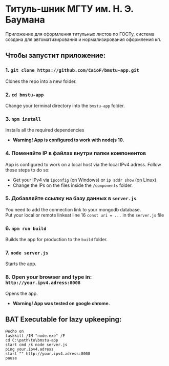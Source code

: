 # Титуль-шник МГТУ им. Н. Э. Баумана

Приложение для оформления титульных листов по ГОСТу, система создана для автоматизирования и нормализирования оформления кп.<br>

## Чтобы запустит приложение:

### 1. `git clone https://github.com/CaioF/bmstu-app.git`<br>
Clones the repo into a new folder.

### 2. `cd bmstu-app`
Change your terminal directory into the `bmstu-app` folder.<br>

### 3. `npm install`
Installs all the required dependencies
* **Warning! App is configured to work with nodejs 10.**<br>

### 4. Поменяйте IP в файлах внутри папки компонентов
App is configured to work on a local host via the local IPv4 adress. Follow these steps to do so: 
* Get your IPv4 via `ipconfig` (on Windows) or `ip addr show` (on Linux).
* Change the IPs on the files inside the `/components` folder.<br>

### 5. Добавляйте ссылку на базу данных в `server.js`
You need to add the connection link to your mongodb database.<br>
Put your local or remote linkeat line 16 `const uri = ...` in the `server.js` file<br>

### 6. `npm run build`
Builds the app for production to the `build` folder.<br>

### 7. `node server.js`
Starts the app.<br>

### 8. Open your browser and type in: `http://your.ipv4.adress:8008`
Opens the app.<br>
* **Warning! App was tested on google chrome.**<br>

## BAT Executable for lazy upkeeping:
`@echo on`<br>
`taskkill /IM "node.exe" /F`<br>
`cd C:\path\to\bmstu-app`<br>
`start cmd /k node server.js`<br>
`ping your.ipv4.adress`<br>
`start "" http://your.ipv4.adress:8008`<br>
`pause`
